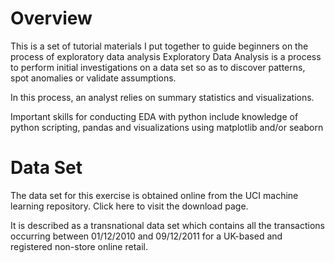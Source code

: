 # Overview
This is a set of tutorial materials I put together to guide beginners on the process of exploratory data analysis
Exploratory Data Analysis is a process to perform initial investigations on a data set so as to discover patterns, spot anomalies or validate assumptions.

In this process, an analyst relies on summary statistics and visualizations.

Important skills for conducting EDA with python include knowledge of python scripting, pandas and visualizations using matplotlib and/or seaborn


# Data Set
The data set for this exercise is obtained online from the UCI machine learning repository. Click here to visit the download page.

It is described as a transnational data set which contains all the transactions occurring between 01/12/2010 and 09/12/2011 for a UK-based and registered non-store online retail.